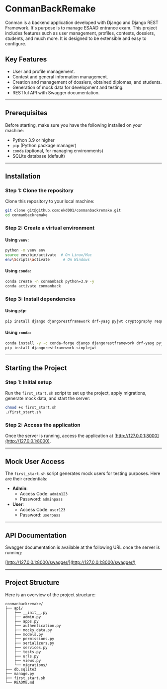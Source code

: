 # ConmanBackRemake

Conman is a backend application developed with Django and Django REST Framework. It's purpose is to manage ESAAD entrance exam. This project includes features such as user management, profiles, contests, dossiers, students, and much more. It is designed to be extensible and easy to configure.

## Key Features

- User and profile management.
- Contest and general information management.
- Creation and management of dossiers, obtained diplomas, and students.
- Generation of mock data for development and testing.
- RESTful API with Swagger documentation.

---

## Prerequisites

Before starting, make sure you have the following installed on your machine:

- Python 3.9 or higher
- `pip` (Python package manager)
- `conda` (optional, for managing environments)
- SQLite database (default)

---

## Installation

### Step 1: Clone the repository

Clone this repository to your local machine:

```bash
git clone git@github.com:ekd001/conmanbackremake.git
cd conmanbackremake
```

### Step 2: Create a virtual environment

#### Using `venv`:
```bash
python -m venv env
source env/bin/activate  # On Linux/Mac
env\Scripts\activate      # On Windows
```

#### Using `conda`:
```bash
conda create -n conmanback python=3.9 -y
conda activate conmanback
```

### Step 3: Install dependencies

#### Using `pip`:
```bash
pip install django djangorestframework drf-yasg pyjwt cryptography requests pillow pyyaml djangorestframework-simplejwt
```

#### Using `conda`:
```bash
conda install -y -c conda-forge django djangorestframework drf-yasg pyjwt cryptography requests pillow pyyaml
pip install djangorestframework-simplejwt
```

---

## Starting the Project

### Step 1: Initial setup

Run the `first_start.sh` script to set up the project, apply migrations, generate mock data, and start the server:

```bash
chmod +x first_start.sh
./first_start.sh
```

### Step 2: Access the application

Once the server is running, access the application at [http://127.0.0.1:8000](http://127.0.0.1:8000).

---

## Mock User Access

The `first_start.sh` script generates mock users for testing purposes. Here are their credentials:

- **Admin**:
  - Access Code: `admin123`
  - Password: `adminpass`
- **User**:
  - Access Code: `user123`
  - Password: `userpass`

---

## API Documentation

Swagger documentation is available at the following URL once the server is running:

[http://127.0.0.1:8000/swagger/](http://127.0.0.1:8000/swagger/)

---

## Project Structure

Here is an overview of the project structure:

```
conmanbackremake/
├── api/
│   ├── __init__.py
│   ├── admin.py
│   ├── apps.py
│   ├── authentication.py
│   ├── mocks_data.py
│   ├── models.py
│   ├── permissions.py
│   ├── serializers.py
│   ├── services.py
│   ├── tests.py
│   ├── urls.py
│   ├── views.py
│   └── migrations/
├── db.sqlite3
├── manage.py
├── first_start.sh
└── README.md
```